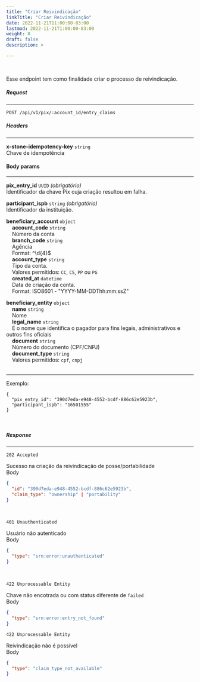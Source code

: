 ```yaml
---
title: "Criar Reivindicação"
linkTitle: "Criar Reivindicação"
date: 2022-11-21T11:00:00-03:00
lastmod: 2022-11-21T1:00:00-03:00
weight: 8
draft: false
description: >

---
```

<br>

Esse endpoint tem como finalidade criar o processo de reivindicação.

##### **Request**
---

```
POST /api/v1/pix/:account_id/entry_claims
```

##### **Headers**
---

**x-stone-idempotency-key** `string`
<br>Chave de idempotência
<br>

#### **Body params**
---

**pix_entry_id** `UUID` _(obrigatório)_
<br>Identificador da chave Pix cuja criação resultou em falha.
<br>

**participant_ispb** `string` _(obrigatório)_
<br>Identificador da instituição.
<br>

**beneficiary_account** `object`
<br>&nbsp;&nbsp;&nbsp;&nbsp;**account_code** `string`
<br>&nbsp;&nbsp;&nbsp;&nbsp;Número da conta
<br>&nbsp;&nbsp;&nbsp;&nbsp;**branch_code** `string`
<br>&nbsp;&nbsp;&nbsp;&nbsp;Agência
<br>&nbsp;&nbsp;&nbsp;&nbsp;Format: ^\d{4}$
<br>&nbsp;&nbsp;&nbsp;&nbsp;**account_type** `string`
<br>&nbsp;&nbsp;&nbsp;&nbsp;Tipo da conta.
<br>&nbsp;&nbsp;&nbsp;&nbsp;Valores permitidos: `CC`, `CS`, `PP` ou `PG`
<br>&nbsp;&nbsp;&nbsp;&nbsp;**created_at** `datetime`
<br>&nbsp;&nbsp;&nbsp;&nbsp;Data de criação da conta.
<br>&nbsp;&nbsp;&nbsp;&nbsp;Format: ISO8601 - "YYYY-MM-DDThh:mm:ssZ"

**beneficiary_entity** `object`
<br>&nbsp;&nbsp;&nbsp;&nbsp;**name** `string`
<br>&nbsp;&nbsp;&nbsp;&nbsp;Nome
<br>&nbsp;&nbsp;&nbsp;&nbsp;**legal_name** `string`
<br>&nbsp;&nbsp;&nbsp;&nbsp;É o nome que identifica o pagador para fins legais, administrativos e outros fins oficiais
<br>&nbsp;&nbsp;&nbsp;&nbsp;**document** `string`
<br>&nbsp;&nbsp;&nbsp;&nbsp;Número do documento (CPF/CNPJ)
<br>&nbsp;&nbsp;&nbsp;&nbsp;**document_type** `string`
<br>&nbsp;&nbsp;&nbsp;&nbsp;Valores permitidos: `cpf`, `cnpj`
<br>
<br>

--- 

Exemplo:  

```
{
  "pix_entry_id": "390d7eda-e948-4552-bcdf-886c62e5923b",
  "participant_ispb": "16501555"
}
```
<br> 

##### **Response**
---

```
202 Accepted
```

Sucesso na criação da reivindicação de posse/portabilidade 
<br>
Body
```json
{  
  "id": "390d7eda-e948-4552-bcdf-886c62e5923b",
  "claim_type": "ownership" | "portability"
}
```
<br> 

```
401 Unauthenticated
```

Usuário não autenticado
<br>
Body
```json
{  
  "type": "srn:error:unauthenticated"
}
```
<br> 

```
422 Unprocessable Entity
```

Chave não encotrada ou com status diferente de `failed`
<br>
Body
```json
{
  "type": "srn:error:entry_not_found" 
}
```

```
422 Unprocessable Entity
```

Reivindicação não é possível 
<br>
Body
```json
{  
  "type": "claim_type_not_available"
}
```
<br> 